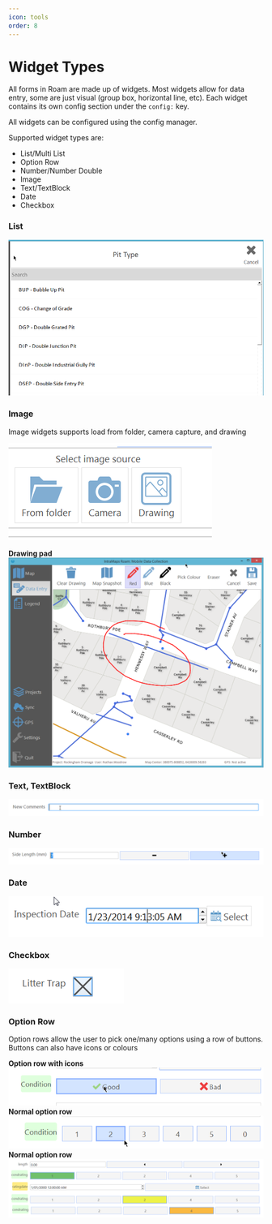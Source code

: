 ```yaml
---
icon: tools
order: 8
---
```


# Widget Types

All forms in Roam are made up of widgets. Most widgets allow for data entry, some are just visual (group box, horizontal line, etc).   Each widget contains its own config section under the `config:` key. 

All widgets can be configured using the config manager. 

Supported widget types are:

 - List/Multi List
 - Option Row
 - Number/Number Double
 - Image
 - Text/TextBlock
 - Date
 - Checkbox

### List
![list](../images/list.png)

### Image
Image widgets supports load from folder, camera capture, and drawing

![image](../images/photo.png)

**Drawing pad** 
![image](../images/drawingpad.png)

### Text, TextBlock
![date](../images/textwidget.png)

### Number
![number](../images/stepper.png)

### Date
![date](../images/date.png)

### Checkbox
![date](../images/checkbox.png)

### Option Row
Option rows allow the user to pick one/many options using a row of buttons. Buttons can also have icons or colours

**Option row with icons**
![optionrow](../images/optionrow.png)
**Normal option row**
![optionrow](../images/optionrow2.png)
**Normal option row**
![optionrow](../images/optionrow3.png)


